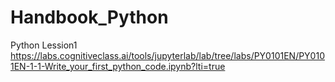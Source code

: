 # Handbook_Python

Python Lession1
https://labs.cognitiveclass.ai/tools/jupyterlab/lab/tree/labs/PY0101EN/PY0101EN-1-1-Write_your_first_python_code.ipynb?lti=true

